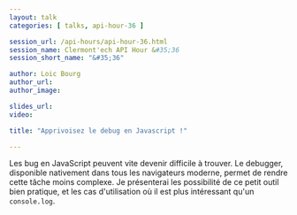 ```yaml
---
layout: talk
categories: [ talks, api-hour-36 ]

session_url: /api-hours/api-hour-36.html
session_name: Clermont'ech API Hour &#35;36
session_short_name: "&#35;36"

author: Loic Bourg
author_url:
author_image:

slides_url:
video:

title: "Apprivoisez le debug en Javascript !"

---
```


Les bug en JavaScript peuvent vite devenir difficile à trouver.
Le debugger, disponible nativement dans tous les navigateurs moderne, permet de rendre cette tâche moins complexe.
Je présenterai les possibilité de ce petit outil bien pratique, et les cas d'utilisation où il est plus intéressant qu'un `console.log`.
